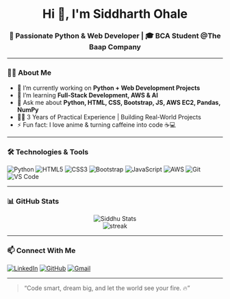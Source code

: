 <h1 align="center">Hi 👋, I'm Siddharth Ohale</h1>
<h3 align="center">🚀 Passionate Python & Web Developer | 🎓 BCA Student @The Baap Company</h3>

---

### 👨‍💻 About Me

- 🔭 I’m currently working on **Python + Web Development Projects**
- 🌱 I’m learning **Full-Stack Development, AWS & AI**
- 💬 Ask me about **Python, HTML, CSS, Bootstrap, JS, AWS EC2, Pandas, NumPy**
- 👨‍🎓 3 Years of Practical Experience | Building Real-World Projects
- ⚡ Fun fact: I love anime & turning caffeine into code ☕💻

---

### 🛠️ Technologies & Tools

![Python](https://img.shields.io/badge/-Python-333?style=for-the-badge&logo=python)
![HTML5](https://img.shields.io/badge/-HTML5-333?style=for-the-badge&logo=html5)
![CSS3](https://img.shields.io/badge/-CSS3-333?style=for-the-badge&logo=css3)
![Bootstrap](https://img.shields.io/badge/-Bootstrap-333?style=for-the-badge&logo=bootstrap)
![JavaScript](https://img.shields.io/badge/-JavaScript-333?style=for-the-badge&logo=javascript)
![AWS](https://img.shields.io/badge/-AWS-333?style=for-the-badge&logo=amazonaws)
![Git](https://img.shields.io/badge/-Git-333?style=for-the-badge&logo=git)
![VS Code](https://img.shields.io/badge/-VSCode-333?style=for-the-badge&logo=visualstudiocode)

---

### 📊 GitHub Stats

<p align="center">
  <img src="https://github-readme-stats.vercel.app/api?username=Siddhu-ohale&show_icons=true&theme=tokyonight" alt="Siddhu Stats"/>
  <br />
  <img src="https://github-readme-streak-stats.herokuapp.com/?user=Siddhu-ohale&theme=tokyonight" alt="streak"/>
</p>

---

### 📫 Connect With Me

[![LinkedIn](https://img.shields.io/badge/-LinkedIn-blue?style=flat-square&logo=linkedin)](https://www.linkedin.com/in/siddharth-ohale)
[![GitHub](https://img.shields.io/badge/-GitHub-333?style=flat-square&logo=github)](https://github.com/Siddhu-ohale)
[![Gmail](https://img.shields.io/badge/-Gmail-red?style=flat-square&logo=gmail&logoColor=white)](mailto:siddhu.code@gmail.com)

---

> “Code smart, dream big, and let the world see your fire. 🔥”
